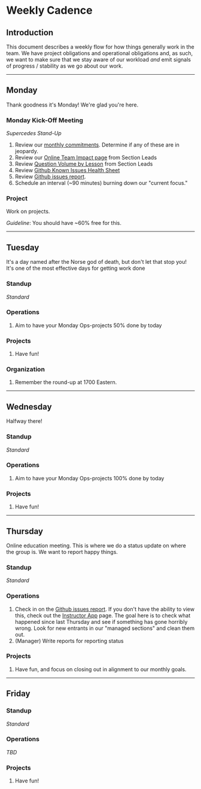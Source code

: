 # Weekly Cadence

## Introduction

This document describes a weekly flow for how things generally work in the
team. We have project obligations and operational obligations and, as such, we
want to make sure that we stay aware of our workload _and_ emit signals of
progress / stability as we go about our work.

----

## Monday

Thank goodness it's Monday! We're glad you're here.

### Monday Kick-Off Meeting

_Supercedes Stand-Up_

1. Review our [monthly commitments](./this_month.md). Determine if any of these
   are in jeopardy.
2. Review our [Online Team Impact page][impact-page] from Section Leads
3. Review [Question Volume by Lesson][qvl] from Section Leads
4. Review [Github Known Issues Health Sheet][gki]
5. Review [Github issues report][gir].
6. Schedule an interval (~90 minutes) burning down our "current focus."

### Project

Work on projects.

_Guideline_: You should have ~60% free for this.

----

## Tuesday

It's a day named after the Norse god of death, but don't let that stop you!
It's one of the most effective days for getting work done

### Standup

_Standard_

### Operations

1. Aim to have your Monday Ops-projects 50% done by today

### Projects

1. Have fun!

### Organization

1. Remember the round-up at 1700 Eastern.

----

## Wednesday

Halfway there!

### Standup

_Standard_

### Operations

1. Aim to have your Monday Ops-projects 100% done by today

### Projects

1. Have fun!

----

## Thursday

Online education meeting. This is where we do a status update on where the
group is. We want to report happy things.

### Standup

_Standard_

### Operations

1. Check in on the [Github issues report][gir]. If you don't have the ability
   to view this, check out the [Instructor App][ia] page. The goal here is to
   check what happened since last Thursday and see if something has gone horribly
   wrong. Look for new entrants in our "managed sections" and clean them out.
2. (Manager) Write reports for reporting status

### Projects

1. Have fun, and focus on closing out in alignment to our monthly goals.

----

## Friday

### Standup

_Standard_

### Operations

_TBD_

### Projects

1. Have fun!


[gir]: http://localhost:5000/curriculum/github_issues_report
[ia]: ./instructor_app.md
[impact-page]: https://docs.google.com/spreadsheets/d/1F-ePaB2qNIZbb-RxMZ5gSJyrsQvvqiUMfhj4gqneC-M/edit#gid=0
[qvl]: https://docs.google.com/spreadsheets/d/10XLji3-013RWPKNr9WxqiqNobSYWfcat1JJKsIAhDEU/edit?ts=5a8214e8#gid=0
[gki]: https://docs.google.com/spreadsheets/d/1YUKD-N4XSkn-T4-biA6N1n9LGZDW-qwYhxAH2JAsyMo/edit?ts=5a90379e#gid=0
